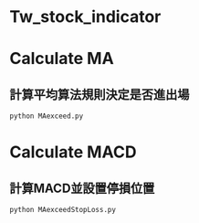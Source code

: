 # Tw_stock_indicator

# Calculate MA
## 計算平均算法規則決定是否進出場
```
python MAexceed.py
```

# Calculate MACD
## 計算MACD並設置停損位置
```
python MAexceedStopLoss.py
```
